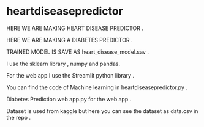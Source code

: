 # heartdiseasepredictor
HERE WE ARE MAKING HEART DISEASE PREDICTOR .

HERE WE ARE MAKING A DIABETES PREDICTOR .

TRAINED MODEL IS SAVE AS heart_disease_model.sav .

I use the sklearn library , numpy and pandas.

For the web app I use the Streamlit python library .

You can find the code of Machine learning in heartdiseasepredictor.py .

Diabetes Prediction web app.py for the web app .

Dataset is used from kaggle but here you can see the dataset as data.csv in the repo .
